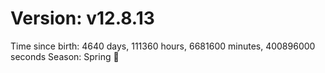 # Version: v12.8.13
Time since birth: 4640 days, 111360 hours, 6681600 minutes, 400896000 seconds
Season: Spring 🌸
